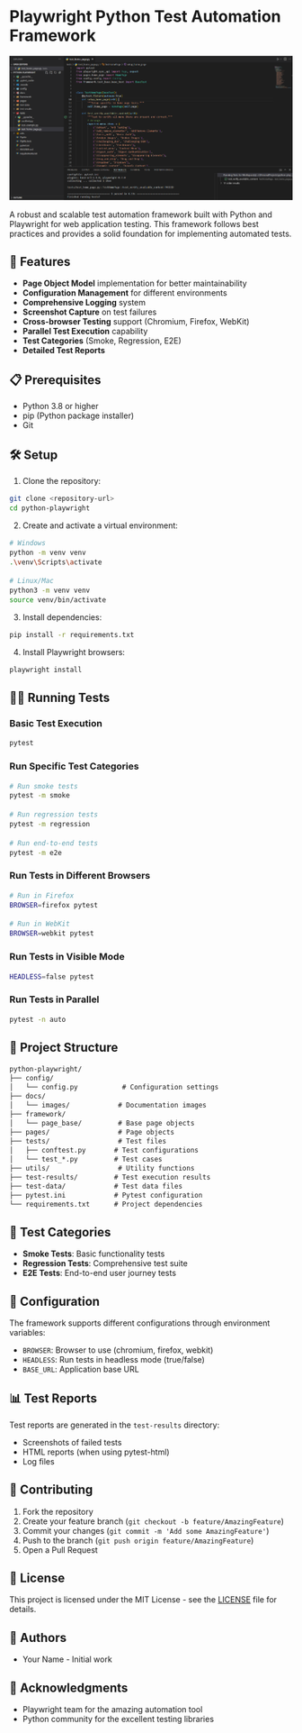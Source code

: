 # Playwright Python Test Automation Framework

![Playwright Python Framework](docs/images/framework-overview.png)

A robust and scalable test automation framework built with Python and Playwright for web application testing. This framework follows best practices and provides a solid foundation for implementing automated tests.

## 🚀 Features

- **Page Object Model** implementation for better maintainability
- **Configuration Management** for different environments
- **Comprehensive Logging** system
- **Screenshot Capture** on test failures
- **Cross-browser Testing** support (Chromium, Firefox, WebKit)
- **Parallel Test Execution** capability
- **Test Categories** (Smoke, Regression, E2E)
- **Detailed Test Reports**

## 📋 Prerequisites

- Python 3.8 or higher
- pip (Python package installer)
- Git

## 🛠️ Setup

1. Clone the repository:
```bash
git clone <repository-url>
cd python-playwright
```

2. Create and activate a virtual environment:
```bash
# Windows
python -m venv venv
.\venv\Scripts\activate

# Linux/Mac
python3 -m venv venv
source venv/bin/activate
```

3. Install dependencies:
```bash
pip install -r requirements.txt
```

4. Install Playwright browsers:
```bash
playwright install
```

## 🏃‍♂️ Running Tests

### Basic Test Execution
```bash
pytest
```

### Run Specific Test Categories
```bash
# Run smoke tests
pytest -m smoke

# Run regression tests
pytest -m regression

# Run end-to-end tests
pytest -m e2e
```

### Run Tests in Different Browsers
```bash
# Run in Firefox
BROWSER=firefox pytest

# Run in WebKit
BROWSER=webkit pytest
```

### Run Tests in Visible Mode
```bash
HEADLESS=false pytest
```

### Run Tests in Parallel
```bash
pytest -n auto
```

## 📁 Project Structure

```
python-playwright/
├── config/
│   └── config.py           # Configuration settings
├── docs/
│   └── images/            # Documentation images
├── framework/
│   └── page_base/         # Base page objects
├── pages/                 # Page objects
├── tests/                 # Test files
│   ├── conftest.py       # Test configurations
│   └── test_*.py         # Test cases
├── utils/                 # Utility functions
├── test-results/         # Test execution results
├── test-data/            # Test data files
├── pytest.ini            # Pytest configuration
└── requirements.txt      # Project dependencies
```

## 📝 Test Categories

- **Smoke Tests**: Basic functionality tests
- **Regression Tests**: Comprehensive test suite
- **E2E Tests**: End-to-end user journey tests

## 🔧 Configuration

The framework supports different configurations through environment variables:

- `BROWSER`: Browser to use (chromium, firefox, webkit)
- `HEADLESS`: Run tests in headless mode (true/false)
- `BASE_URL`: Application base URL

## 📊 Test Reports

Test reports are generated in the `test-results` directory:
- Screenshots of failed tests
- HTML reports (when using pytest-html)
- Log files

## 🤝 Contributing

1. Fork the repository
2. Create your feature branch (`git checkout -b feature/AmazingFeature`)
3. Commit your changes (`git commit -m 'Add some AmazingFeature'`)
4. Push to the branch (`git push origin feature/AmazingFeature`)
5. Open a Pull Request

## 📄 License

This project is licensed under the MIT License - see the [LICENSE](LICENSE) file for details.

## 👥 Authors

- Your Name - Initial work

## 🙏 Acknowledgments

- Playwright team for the amazing automation tool
- Python community for the excellent testing libraries 